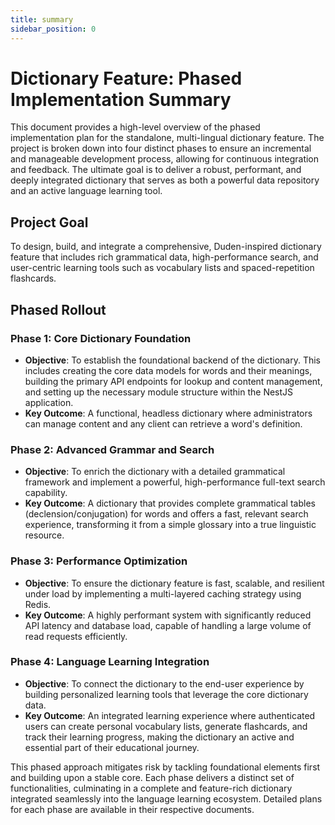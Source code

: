 ```yaml
---
title: summary
sidebar_position: 0
---
```


# **Dictionary Feature: Phased Implementation Summary**

This document provides a high-level overview of the phased implementation plan for the standalone, multi-lingual dictionary feature. The project is broken down into four distinct phases to ensure an incremental and manageable development process, allowing for continuous integration and feedback. The ultimate goal is to deliver a robust, performant, and deeply integrated dictionary that serves as both a powerful data repository and an active language learning tool.

## **Project Goal**

To design, build, and integrate a comprehensive, Duden-inspired dictionary feature that includes rich grammatical data, high-performance search, and user-centric learning tools such as vocabulary lists and spaced-repetition flashcards.

## **Phased Rollout**

### **Phase 1: Core Dictionary Foundation**

* **Objective**: To establish the foundational backend of the dictionary. This includes creating the core data models for words and their meanings, building the primary API endpoints for lookup and content management, and setting up the necessary module structure within the NestJS application.  
* **Key Outcome**: A functional, headless dictionary where administrators can manage content and any client can retrieve a word's definition.

### **Phase 2: Advanced Grammar and Search**

* **Objective**: To enrich the dictionary with a detailed grammatical framework and implement a powerful, high-performance full-text search capability.  
* **Key Outcome**: A dictionary that provides complete grammatical tables (declension/conjugation) for words and offers a fast, relevant search experience, transforming it from a simple glossary into a true linguistic resource.

### **Phase 3: Performance Optimization**

* **Objective**: To ensure the dictionary feature is fast, scalable, and resilient under load by implementing a multi-layered caching strategy using Redis.  
* **Key Outcome**: A highly performant system with significantly reduced API latency and database load, capable of handling a large volume of read requests efficiently.

### **Phase 4: Language Learning Integration**

* **Objective**: To connect the dictionary to the end-user experience by building personalized learning tools that leverage the core dictionary data.  
* **Key Outcome**: An integrated learning experience where authenticated users can create personal vocabulary lists, generate flashcards, and track their learning progress, making the dictionary an active and essential part of their educational journey.

This phased approach mitigates risk by tackling foundational elements first and building upon a stable core. Each phase delivers a distinct set of functionalities, culminating in a complete and feature-rich dictionary integrated seamlessly into the language learning ecosystem. Detailed plans for each phase are available in their respective documents.
